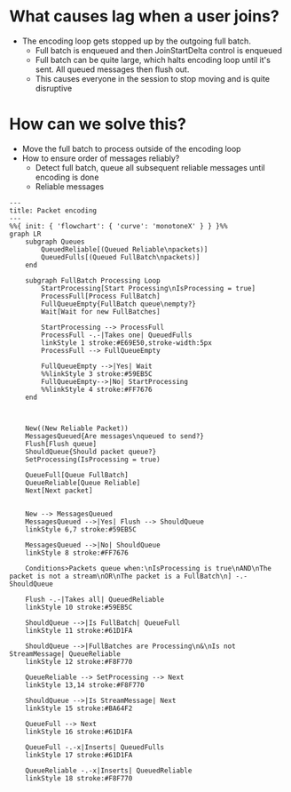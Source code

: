 # What causes lag when a user joins?

* The encoding loop gets stopped up by the outgoing full batch.
    - Full batch is enqueued and then JoinStartDelta control is enqueued
    - Full batch can be quite large, which halts encoding loop until it's sent. All queued messages then flush out.
    - This causes everyone in the session to stop moving and is quite disruptive

# How can we solve this?

* Move the full batch to process outside of the encoding loop
* How to ensure order of messages reliably?
    - Detect full batch, queue all subsequent reliable messages until encoding is done
    - Reliable messages

```mermaid
---
title: Packet encoding
---
%%{ init: { 'flowchart': { 'curve': 'monotoneX' } } }%%
graph LR
    subgraph Queues
        QueuedReliable[(Queued Reliable\npackets)]
        QueuedFulls[(Queued FullBatch\npackets)]
    end

    subgraph FullBatch Processing Loop
        StartProcessing[Start Processing\nIsProcessing = true]
        ProcessFull[Process FullBatch]
        FullQueueEmpty{FullBatch queue\nempty?}
        Wait[Wait for new FullBatches]

        StartProcessing --> ProcessFull
        ProcessFull -.-|Takes one| QueuedFulls
        linkStyle 1 stroke:#E69E50,stroke-width:5px
        ProcessFull --> FullQueueEmpty

        FullQueueEmpty -->|Yes| Wait
        %%linkStyle 3 stroke:#59EB5C
        FullQueueEmpty-->|No| StartProcessing
        %%linkStyle 4 stroke:#FF7676
    end

    

    New((New Reliable Packet))
    MessagesQueued{Are messages\nqueued to send?}
    Flush[Flush queue]
    ShouldQueue{Should packet queue?}
    SetProcessing(IsProcessing = true)

    QueueFull[Queue FullBatch]
    QueueReliable[Queue Reliable]
    Next[Next packet]


    New --> MessagesQueued
    MessagesQueued -->|Yes| Flush --> ShouldQueue
    linkStyle 6,7 stroke:#59EB5C

    MessagesQueued -->|No| ShouldQueue
    linkStyle 8 stroke:#FF7676

    Conditions>Packets queue when:\nIsProcessing is true\nAND\nThe packet is not a stream\nOR\nThe packet is a FullBatch\n] -.- ShouldQueue

    Flush -.-|Takes all| QueuedReliable
    linkStyle 10 stroke:#59EB5C

    ShouldQueue -->|Is FullBatch| QueueFull
    linkStyle 11 stroke:#61D1FA

    ShouldQueue -->|FullBatches are Processing\n&\nIs not StreamMessage| QueueReliable
    linkStyle 12 stroke:#F8F770
    
    QueueReliable --> SetProcessing --> Next
    linkStyle 13,14 stroke:#F8F770

    ShouldQueue -->|Is StreamMessage| Next
    linkStyle 15 stroke:#BA64F2

    QueueFull --> Next
    linkStyle 16 stroke:#61D1FA

    QueueFull -.-x|Inserts| QueuedFulls
    linkStyle 17 stroke:#61D1FA

    QueueReliable -.-x|Inserts| QueuedReliable
    linkStyle 18 stroke:#F8F770
```